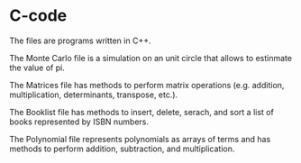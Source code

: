 # C-code

The files are programs written in C++.

The Monte Carlo file is a simulation on an unit circle that allows to estinmate the value of pi.

The Matrices file has methods to perform matrix operations (e.g. addition, multiplication, determinants, transpose, etc.).

The Booklist file has methods to insert, delete, serach, and sort a list of books represented by ISBN numbers.

The Polynomial file represents polynomials as arrays of terms and has methods to perform addition, subtraction, and multiplication.
